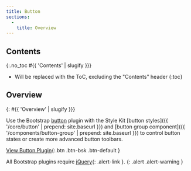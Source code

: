 ```yaml
---
title: Button
sections:
  -
    title: Overview
---
```


## Contents
{:.no_toc #{{ 'Contents' | slugify }}}

* Will be replaced with the ToC, excluding the "Contents" header
{:toc}

## Overview
{: #{{ 'Overview' | slugify }}}

Use the Bootstrap [button](http://getbootstrap.com/javascript/#buttons) plugin with the Style Kit
[button styles]({{ '/core/button' | prepend: site.baseurl }}) and
[button group component]({{ '/components/button-group' | prepend: site.baseurl }}) to control button states or create
more advanced button toolbars.

[View Button Plugin](http://getbootstrap.com/javascript/#buttons){:.btn .btn-bsk .btn-default }

All Bootstrap plugins require [jQuery](https://jquery.com){: .alert-link }.
{: .alert .alert-warning }
